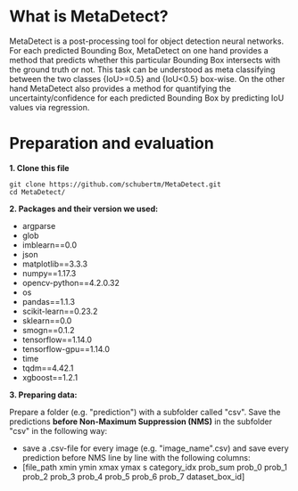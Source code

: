 # What is MetaDetect?

MetaDetect is a post-processing tool for object detection neural networks. For each predicted Bounding Box, MetaDetect on one hand provides a method that predicts whether this particular Bounding Box intersects with the ground truth or not. This task can be understood as meta classifying between the two classes {IoU>=0.5} and {IoU<0.5} box-wise. On the other hand MetaDetect also provides a method for quantifying the uncertainty/confidence for each predicted Bounding Box by predicting IoU values via regression. 

# Preparation and evaluation


**1. Clone this file**

``` 
git clone https://github.com/schubertm/MetaDetect.git
cd MetaDetect/
```

**2. Packages and their version we used:**

* argparse
* glob
* imblearn==0.0
* json
* matplotlib==3.3.3
* numpy==1.17.3
* opencv-python==4.2.0.32
* os
* pandas==1.1.3
* scikit-learn==0.23.2
* sklearn==0.0
* smogn==0.1.2
* tensorflow==1.14.0
* tensorflow-gpu==1.14.0
* time
* tqdm==4.42.1
* xgboost==1.2.1

**3. Preparing data:**

Prepare a folder (e.g. "prediction") with a subfolder called "csv". Save the predictions **before Non-Maximum Suppression (NMS)** in the subfolder "csv" in the following way:

* save a .csv-file for every image (e.g. "image_name".csv) and save every prediction before NMS line by line with the following columns:
* [file_path	xmin	ymin	xmax	ymax	s	category_idx	prob_sum	prob_0	prob_1	prob_2	prob_3	prob_4	prob_5	prob_6	prob_7	dataset_box_id]
